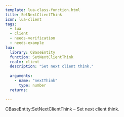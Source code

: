 ```yaml
---
template: lua-class-function.html
title: SetNextClientThink
icon: lua-client
tags:
  - lua
  - client
  - needs-verification
  - needs-example
lua:
  library: CBaseEntity
  function: SetNextClientThink
  realm: client
  description: "Set next client think."
  
  arguments:
    - name: "nextThink"
      type: number
  returns:
    
---
```


<div class="lua__search__keywords">
CBaseEntity:SetNextClientThink &#x2013; Set next client think.
</div>
